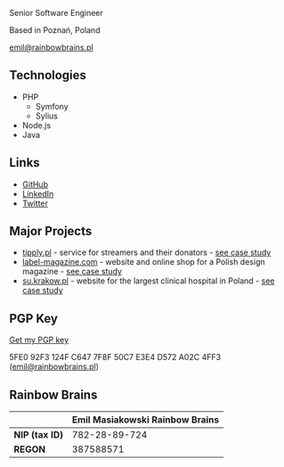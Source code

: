 Senior Software Engineer

Based in Poznań, Poland

[emil@rainbowbrains.pl](mailto:emil@rainbowbrains.pl)

## Technologies
- PHP
    - Symfony
    - Sylius
- Node.js
- Java

## Links
- [GitHub](https://github.com/EmilMassey/)
- [LinkedIn](https://www.linkedin.com/in/emil-masiakowski-73ab2ba7/)
- [Twitter](https://twitter.com/emasiakowski)

## Major Projects
- [tipply.pl](https://tipply.pl) - service for streamers and their donators - [see case study](https://empressia.co/work/tipply)
- [label-magazine.com](https://label-magazine.com/en) - website and online shop for a Polish design magazine - [see case study](https://empressia.co/work/label-magazine)
- [su.krakow.pl](https://su.krakow.pl) - website for the largest clinical hospital in Poland - [see case study](https://empressia.co/work/university-hospital-in-krakow)

## PGP Key
[Get my PGP key](pgp.asc)

5FE0 92F3 124F C647 7F8F 50C7 E3E4 D572 A02C 4FF3 (emil@rainbowbrains.pl)

## Rainbow Brains

|               | Emil Masiakowski Rainbow Brains |
| ------------- | ------------- |
| **NIP (tax ID)** | 782-28-89-724 |
| **REGON** | 387588571 |
